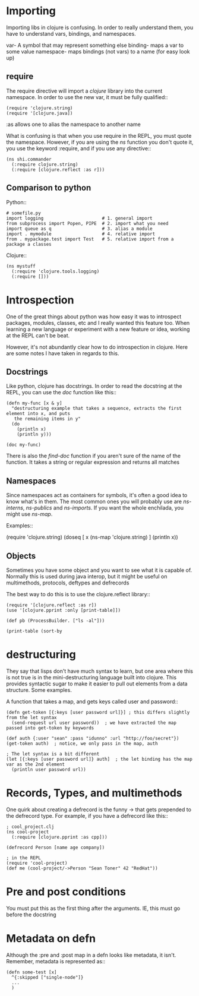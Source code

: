 Importing
=========

Importing libs in clojure is confusing.  In order to really understand them, you have to
understand vars, bindings, and namespaces.

var- A symbol that may represent something else
binding- maps a var to some value
namespace- maps bindings (not vars) to a name (for easy look up)

require
-------

The require directive will import a *clojure* library into the current namespace.  In order to use
the new var, it must be fully qualified::

    (require 'clojure.string)
    (require '[clojure.java])

:as allows one to alias the namespace to another name

What is confusing is that when you use require in the REPL, you must quote the namespace.  However,
if you are using the *ns* function you don't quote it, you use the keyword :require, and if you use
any directive::

    (ns shi.commander
      (:require clojure.string)
      (:require [clojure.reflect :as r]))


Comparison to python
--------------------

Python::

    # somefile.py
    import logging                      # 1. general import
    from subprocess import Popen, PIPE  # 2. import what you need
    import queue as q                   # 3. alias a module
    import . mymodule                   # 4. relative import
    from . mypackage.test import Test   # 5. relative import from a package a classes


Clojure::

    (ns mystuff
      (:require 'clojure.tools.logging)
      (:require []))



Introspection
=============

One of the great things about python was how easy it was to introspect packages, modules, classes, etc
and I really wanted this feature too.  When learning a new language or experiment with a new feature
or idea, working at the REPL can't be beat.

However, it's not abundantly clear how to do introspection in clojure.  Here are some notes I have
taken in regards to this.

Docstrings
----------

Like python, clojure has docstrings.  In order to read the docstring at the REPL, you can use the
*doc* function like this::

    (defn my-func [x & y]
      "destructuring example that takes a sequence, extracts the first element into x, and puts
       the remaining items in y"
      (do
        (println x)
        (println y)))

    (doc my-func)

There is also the *find-doc* function if you aren't sure of the name of the function.  It takes a
string or regular expression and returns all matches

Namespaces
----------

Since namespaces act as containers for symbols, it's often a good idea to know what's in them.  The
most common ones you will probably use are *ns-interns*, *ns-publics* and *ns-imports*.  If you want
the whole enchilada, you might use *ns-map*.

Examples::

  (require 'clojure.string)
  (doseq [ x (ns-map 'clojure.string) ]
    (println x))


Objects
-------

Sometimes you have some object and you want to see what it is capable of.  Normally this is used
during java interop, but it might be useful on multimethods, protocols, deftypes and defrecords

The best way to do this is to use the clojure.reflect library::

    (require '[clojure.reflect :as r])
    (use '[clojure.pprint :only [print-table]])

    (def pb (ProcessBuilder. ["ls -al"]))

    (print-table (sort-by


destructuring
=============

They say that lisps don't have much syntax to learn, but one area where this is not true is in the
mini-destructuring language built into clojure.  This provides syntactic sugar to make it easier
to pull out elements from a data structure.  Some examples.

A function that takes a map, and gets keys called user and password::

    (defn get-token [{:keys [user password url]}] ; this differs slightly from the let syntax
      (send-request url user password))  ; we have extracted the map passed into get-token by keywords

    (def auth {:user "sean" :pass "idunno" :url "http://foo/secret"})
    (get-token auth)  ; notice, we only pass in the map, auth

    ; The let syntax is a bit different
    (let [{:keys [user password url]} auth]  ; the let binding has the map var as the 2nd element
      (println user password url))

Records, Types, and multimethods
================================

One quirk about creating a defrecord is the funny -> that gets prepended to the defrecord type.
For example, if you have a defrecord like this::

    ; cool_project.clj
    (ns cool-project
      (:require [clojure.pprint :as cpp]))

    (defrecord Person [name age company])

    ; in the REPL
    (require 'cool-project)
    (def me (cool-project/->Person "Sean Toner" 42 "RedHat"))


Pre and post conditions
=======================

You must put this as the first thing after the arguments.  IE, this must go before the docstring


Metadata on defn
================

Although the :pre and :post map in a defn looks like metadata, it isn't.  Remember, metadata is represented
as::

    (defn some-test [x]
      ^{:skipped ["single-node"]}
      ...
      )
